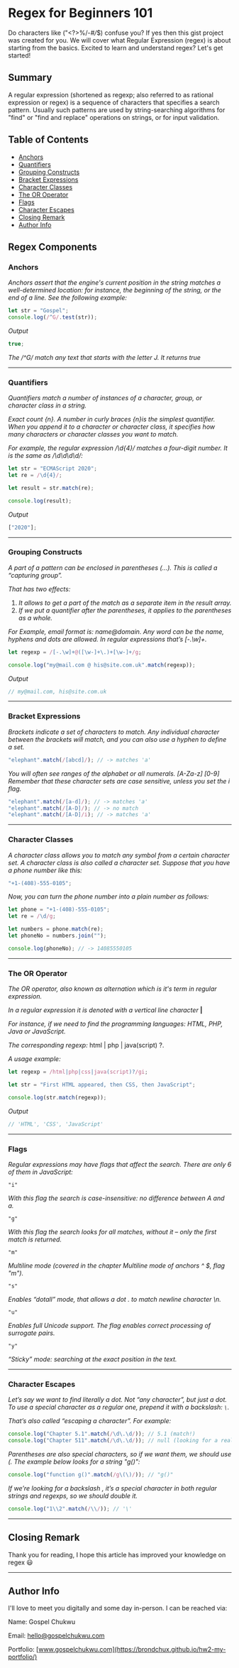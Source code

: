 # Regex for Beginners 101

Do characters like ("<?>%/-_#/_$) confuse you? If yes then this gist project was created for you.
We will cover what Regular Expression (regex) is about starting from the basics.
Excited to learn and understand regex? Let's get started!

## Summary

A regular expression (shortened as regexp; also referred to as rational expression or regex) is a sequence of characters that specifies a search pattern. Usually such patterns are used by string-searching algorithms for "find" or "find and replace" operations on strings, or for input validation.

## Table of Contents

- [Anchors](#anchors)
- [Quantifiers](#quantifiers)
- [Grouping Constructs](#grouping-constructs)
- [Bracket Expressions](#bracket-expressions)
- [Character Classes](#character-classes)
- [The OR Operator](#the-or-operator)
- [Flags](#flags)
- [Character Escapes](#character-escapes)
- [Closing Remark](#closing-remark)
- [Author Info](#author-info)

## Regex Components

### Anchors

_Anchors assert that the engine's current position in the string matches a well-determined location: for instance, the beginning of the string, or the end of a line.
See the following example:_

```javascript
let str = "Gospel";
console.log(/^G/.test(str));
```

_Output_

```javascript
true;
```

_The /^G/ match any text that starts with the letter J. It returns true_

---

### Quantifiers

_Quantifiers match a number of instances of a character, group, or character class in a string._

_Exact count {n}. A number in curly braces {n}is the simplest quantifier. When you append it to a character or character class, it specifies how many characters or character classes you want to match._

_For example, the regular expression /\d{4}/ matches a four-digit number. It is the same as /\d\d\d\d/:_

```javascript
let str = "ECMAScript 2020";
let re = /\d{4}/;

let result = str.match(re);

console.log(result);
```

_Output_

```javascript
["2020"];
```

---

### Grouping Constructs

_A part of a pattern can be enclosed in parentheses (...). This is called a “capturing group”._

_That has two effects:_

1. _It allows to get a part of the match as a separate item in the result array._
2. _If we put a quantifier after the parentheses, it applies to the parentheses as a whole._

_For Example, email format is: name@domain. Any word can be the name, hyphens and dots are allowed. In regular expressions that’s [-.\w]+._

```javascript
let regexp = /[-.\w]+@([\w-]+\.)+[\w-]+/g;

console.log("my@mail.com @ his@site.com.uk".match(regexp));
```

_Output_

```javascript
// my@mail.com, his@site.com.uk
```

---

### Bracket Expressions

_Brackets indicate a set of characters to match. Any individual character between the brackets will match, and you can also use a hyphen to define a set._

```javascript
"elephant".match(/[abcd]/); // -> matches 'a'
```

_You will often see ranges of the alphabet or all numerals. [A-Za-z] [0-9] Remember that these character sets are case sensitive, unless you set the i flag._

```javascript
"elephant".match(/[a-d]/); // -> matches 'a'
"elephant".match(/[A-D]/); // -> no match
"elephant".match(/[A-D]/i); // -> matches 'a'
```

---

### Character Classes

_A character class allows you to match any symbol from a certain character set. A character class is also called a character set. Suppose that you have a phone number like this:_

```javascript
"+1-(408)-555-0105";
```

_Now, you can turn the phone number into a plain number as follows:_

```javascript
let phone = "+1-(408)-555-0105";
let re = /\d/g;

let numbers = phone.match(re);
let phoneNo = numbers.join("");

console.log(phoneNo); // -> 14085550105
```

---

### The OR Operator

_The OR operator, also known as alternation which is it's term in regular expression._

_In a regular expression it is denoted with a vertical line character_ **|**

_For instance, if we need to find the programming languages: HTML, PHP, Java or JavaScript._

_The corresponding regexp:_ html | php | java(script) ?.

_A usage example:_

```javascript
let regexp = /html|php|css|java(script)?/gi;

let str = "First HTML appeared, then CSS, then JavaScript";

console.log(str.match(regexp));
```

_Output_

```javascript
// 'HTML', 'CSS', 'JavaScript'
```

---

### Flags

_Regular expressions may have flags that affect the search.
There are only 6 of them in JavaScript:_

```javscript
"i"
```

_With this flag the search is case-insensitive: no difference between A and a._

```javscript
"g"
```

_With this flag the search looks for all matches, without it – only the first match is returned._

```javscript
"m"
```

_Multiline mode (covered in the chapter Multiline mode of anchors ^ $, flag "m")._

```javscript
"s"
```

_Enables “dotall” mode, that allows a dot . to match newline character \n._

```javscript
"u"
```

_Enables full Unicode support. The flag enables correct processing of surrogate pairs._

```javscript
"y"
```

_“Sticky” mode: searching at the exact position in the text._

---

### Character Escapes

_Let’s say we want to find literally a dot. Not “any character”, but just a dot._
_To use a special character as a regular one, prepend it with a backslash: `\`._

_That’s also called “escaping a character”._
_For example:_

```javascript
console.log("Chapter 5.1".match(/\d\.\d/)); // 5.1 (match!)
console.log("Chapter 511".match(/\d\.\d/)); // null (looking for a real dot \.)
```

_Parentheses are also special characters, so if we want them, we should use \(. The example below looks for a string "g()":_

```javascript
console.log("function g()".match(/g\(\)/)); // "g()"
```

_If we’re looking for a backslash \, it’s a special character in both regular strings and regexps, so we should double it._

```javascript
console.log("1\\2".match(/\\/)); // '\'
```

---

## Closing Remark

Thank you for reading, I hope this article has improved your knowledge on regex 😃

---

## Author Info

I'll love to meet you digitally and some day in-person. I can be reached via:

Name: Gospel Chukwu

Email: hello@gospelchukwu.com

Portfolio: [www.gospelchukwu.com](https://brondchux.github.io/hw2-my-portfolio/)
